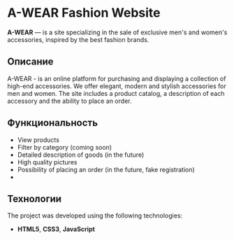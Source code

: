 # A-WEAR Fashion Website

**A-WEAR** — is a site specializing in the sale of exclusive men's and women's accessories, inspired by the best fashion brands.

## Описание

A-WEAR - is an online platform for purchasing and displaying a collection of high-end accessories. We offer elegant, modern and stylish accessories for men and women. The site includes a product catalog, a description of each accessory and the ability to place an order.

## Функциональность

- View products 
- Filter by category (coming soon)
- Detailed description of goods (in the future)
- High quality pictures
- Possibility of placing an order (in the future, fake registration)
- 
## Технологии

The project was developed using the following technologies:

- **HTML5**, **CSS3**, **JavaScript**
